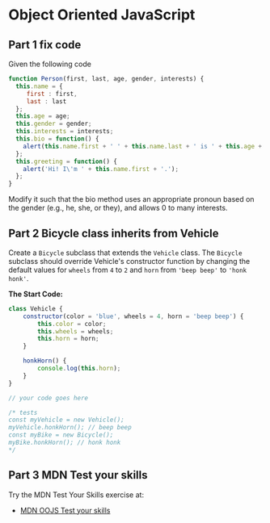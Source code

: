 # Object Oriented JavaScript

## Part 1 fix code
Given the following code 
```JavaScript
function Person(first, last, age, gender, interests) {
  this.name = {
     first : first,
     last : last
  };
  this.age = age;
  this.gender = gender;
  this.interests = interests;
  this.bio = function() {
    alert(this.name.first + ' ' + this.name.last + ' is ' + this.age + ' years old. He likes ' + this.interests[0] + ' and ' + this.interests[1] + '.');
  };
  this.greeting = function() {
    alert('Hi! I\'m ' + this.name.first + '.');
  };
}
```
Modify it such that the bio method uses an appropriate pronoun based on the gender (e.g., he, she, or they), and allows 0 to many interests.
## Part 2 Bicycle class inherits from Vehicle

Create a `Bicycle` subclass that extends the `Vehicle` class. The `Bicycle` subclass should override Vehicle's constructor function by changing the default values for `wheels` from `4` to `2` and `horn` from `'beep beep'` to `'honk honk'`.

**The Start Code:**
```javascript
class Vehicle {
	constructor(color = 'blue', wheels = 4, horn = 'beep beep') {
		this.color = color;
		this.wheels = wheels;
		this.horn = horn;
	}

	honkHorn() {
		console.log(this.horn);
	}
}

// your code goes here

/* tests
const myVehicle = new Vehicle();
myVehicle.honkHorn(); // beep beep
const myBike = new Bicycle();
myBike.honkHorn(); // honk honk
*/
```
## Part 3 MDN Test your skills
Try the MDN Test Your Skills exercise at:
* [MDN OOJS Test your skills](https://developer.mozilla.org/en-US/docs/Learn/JavaScript/Objects/Test_your_skills:_Object-oriented_JavaScript)

